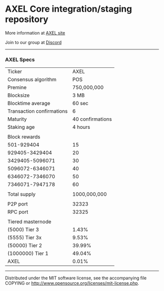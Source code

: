 AXEL Core integration/staging repository
======================================
More information at [AXEL site](https://www.axel.org)

Join to our group at [Discord](https://discordapp.com/channels/407699573381791755/407699573381791757)

***

### AXEL Specs

<table>
<tr><td>Ticker</td><td>AXEL</td></tr>
<tr><td>Consensus algorithm</td><td>POS</td></tr>
<tr><td>Premine</td><td>750,000,000</td></tr>
<tr><td>Blocksize</td><td>3 MB</td></tr>
<tr><td>Blocktime average</td><td>60 sec</td></tr>
<tr><td>Transaction confirmations</td><td>6</td></tr>
<tr><td>Maturity</td><td>40 confirmations</td></tr>
<tr><td>Staking age</td><td>4 hours</td></tr>
<tr><td></td><td></td></tr>
<tr><td>Block rewards</td><td></td></tr>
<tr><td>501-929404</td><td>15</td></tr>
<tr><td>929405-3429404</td><td>20</td></tr>
<tr><td>3429405-5096071</td><td>30</td></tr>
<tr><td>5096072-6346071</td><td>40</td></tr>
<tr><td>6346072-7346070</td><td>50</td></tr>
<tr><td>7346071-7947178</td><td>60</td></tr>
<tr><td></td><td></td></tr>
<tr><td>Total supply</td><td>1000,000,000</td></tr>
<tr><td></td><td></td></tr>
<tr><td>P2P port</td><td>32323</td></tr>
<tr><td>RPC port</td><td>32325</td></tr>
<tr><td></td><td></td></tr>
<tr><td>Tiered masternode</td><td></td></tr>
<tr><td>(5000) Tier 3</td><td>1.43%</td></tr>
<tr><td>(5555) Tier 3x</td><td>9.53%</td></tr>
<tr><td>(50000) Tier 2</td><td>39.99%</td></tr>
<tr><td>(1000000) Tier 1</td><td>49.04%</td></tr>
<tr><td>AXEL</td><td>0.01%</td></tr>
</table>

***
Distributed under the MIT software license, see the accompanying file COPYING or http://www.opensource.org/licenses/mit-license.php.
